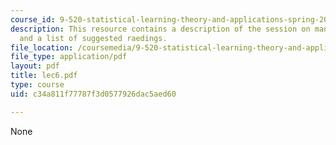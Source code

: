 ```yaml
---
course_id: 9-520-statistical-learning-theory-and-applications-spring-2006
description: This resource contains a description of the session on manifold regularization
  and a list of suggested raedings.
file_location: /coursemedia/9-520-statistical-learning-theory-and-applications-spring-2006/c34a811f77787f3d0577926dac5aed60_lec6.pdf
file_type: application/pdf
layout: pdf
title: lec6.pdf
type: course
uid: c34a811f77787f3d0577926dac5aed60

---
```

None